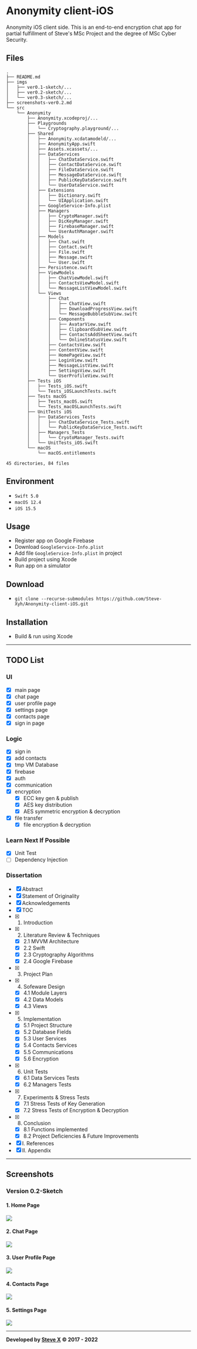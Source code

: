 # Anonymity client-iOS
Anonymity iOS client side. This is an end-to-end encryption chat app for partial fulfillment of Steve's MSc Project and the degree of MSc Cyber Security.


## Files  
```  
.
├── README.md
├── imgs
│   ├── ver0.1-sketch/...
│   ├── ver0.2-sketch/...
│   └── ver0.3-sketch/...
├── screenshots-ver0.2.md
└── src
    └── Anonymity
        ├── Anonymity.xcodeproj/...
        ├── Playgrounds
        │   └── Cryptography.playground/...
        ├── Shared
        │   ├── Anonymity.xcdatamodeld/...
        │   ├── AnonymityApp.swift
        │   ├── Assets.xcassets/...
        │   ├── DataServices
        │   │   ├── ChatDataService.swift
        │   │   ├── ContactDataService.swift
        │   │   ├── FileDataService.swift
        │   │   ├── MessageDataService.swift
        │   │   ├── PublicKeyDataService.swift
        │   │   └── UserDataService.swift
        │   ├── Extensions
        │   │   ├── Dictionary.swift
        │   │   └── UIApplication.swift
        │   ├── GoogleService-Info.plist
        │   ├── Managers
        │   │   ├── CryptoManager.swift
        │   │   ├── DicKeyManager.swift
        │   │   ├── FirebaseManager.swift
        │   │   └── UserAuthManager.swift
        │   ├── Models
        │   │   ├── Chat.swift
        │   │   ├── Contact.swift
        │   │   ├── File.swift
        │   │   ├── Message.swift
        │   │   └── User.swift
        │   ├── Persistence.swift
        │   ├── ViewModels
        │   │   ├── ChatViewModel.swift
        │   │   ├── ContactsViewModel.swift
        │   │   └── MessageListViewModel.swift
        │   └── Views
        │       ├── Chat
        │       │   ├── ChatView.swift
        │       │   ├── DownloadProgressView.swift
        │       │   └── MessageBubbleSubView.swift
        │       ├── Components
        │       │   ├── AvatarView.swift
        │       │   ├── ClipboardSubView.swift
        │       │   ├── ContactsAddSheetView.swift
        │       │   └── OnlineStatusView.swift
        │       ├── ContactsView.swift
        │       ├── ContentView.swift
        │       ├── HomePageView.swift
        │       ├── LoginView.swift
        │       ├── MessageListView.swift
        │       ├── SettingsView.swift
        │       └── UserProfileView.swift
        ├── Tests iOS
        │   ├── Tests_iOS.swift
        │   └── Tests_iOSLaunchTests.swift
        ├── Tests macOS
        │   ├── Tests_macOS.swift
        │   └── Tests_macOSLaunchTests.swift
        ├── UnitTests iOS
        │   ├── DataServices_Tests
        │   │   ├── ChatDataService_Tests.swift
        │   │   └── PublicKeyDataService_Tests.swift
        │   ├── Managers_Tests
        │   │   └── CryotoManager_Tests.swift
        │   └── UnitTests_iOS.swift
        └── macOS
            └── macOS.entitlements

45 directories, 84 files
```  

## Environment
- `Swift 5.0`
- `macOS 12.4`
- `iOS 15.5`

## Usage  
- Register app on Google Firebase
- Download `GoogleService-Info.plist`
- Add file `GoogleService-Info.plist` in project
- Build project using Xcode
- Run app on a simulator


## Download  
- `git clone --recurse-submodules https://github.com/Steve-Xyh/Anonymity-client-iOS.git`  


## Installation  
- Build & run using Xcode

---

## TODO List
### UI
- [x] main page
- [x] chat page
- [x] user profile page
- [x] settings page
- [x] contacts page
- [x] sign in page

### Logic
- [x] sign in
- [x] add contacts
- [x] tmp VM Database
- [x] firebase
- [x] auth
- [x] communication
- [x] encryption
    - [x] ECC key gen & publish
    - [x] AES key distribution
    - [x] AES symmetric encryption & decryption
- [x] file transfer
    - [x] file encryption & decryption

### Learn Next If Possible
- [x] Unit Test
- [ ] Dependency Injection

### Dissertation
- [x] Abstract
- [x] Statement of Originality
- [x] Acknowledgements
- [x] TOC
- [x] 1. Introduction
- [x] 2. Literature Review & Techniques
    - [x] 2.1 MVVM Architecture
    - [x] 2.2 Swift
    - [x] 2.3 Cryptography Algorithms
    - [x] 2.4 Google Firebase
- [x] 3. Project Plan
- [x] 4. Sofeware Design
    - [x] 4.1 Module Layers
    - [x] 4.2 Data Models
    - [x] 4.3 Views
    <!-- - [ ] 4.4 Use Case Diagram -->
    <!-- - [ ] 4.5 Data Flow Diagram -->
- [x] 5. Implementation
    - [x] 5.1 Project Structure
    - [x] 5.2 Database Fields
    - [x] 5.3 User Services
    - [x] 5.4 Contacts Services
    - [x] 5.5 Communications
    - [x] 5.6 Encryption
- [x] 6. Unit Tests
    - [x] 6.1 Data Services Tests
    - [x] 6.2 Managers Tests
- [x] 7. Experiments & Stress Tests
    - [x] 7.1	Stress Tests of Key Generation
    - [x] 7.2	Stress Tests of Encryption & Decryption
- [x] 8. Conclusion
    - [x] 8.1 Functions implemented
    - [x] 8.2 Project Deficiencies & Future Improvements
- [x] I. References
- [x] II. Appendix

---
## Screenshots
### Version 0.2-Sketch
#### 1. Home Page
![](./imgs/ver0.2-sketch/img_ver0.2_1.png)

#### 2. Chat Page
![](./imgs/ver0.2-sketch/img_ver0.2_2.png)

#### 3. User Profile Page
![](./imgs/ver0.2-sketch/img_ver0.2_3.png)

#### 4. Contacts Page
![](./imgs/ver0.2-sketch/img_ver0.2_4.png)

#### 5. Settings Page
![](./imgs/ver0.2-sketch/img_ver0.2_5.png)

---  
**Developed by [Steve X](https://github.com/Steve-Xyh/Anonymity-client-iOS.git) © 2017 - 2022**  
